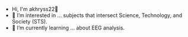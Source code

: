 - Hi, I'm akhryss22👋
- 👀 I’m interested in ... subjects that intersect Science, Technology, and Society (STS).
- 🌱 I’m currently learning ... about EEG analysis.
